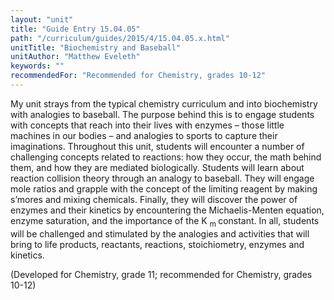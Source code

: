 ```yaml
---
layout: "unit"
title: "Guide Entry 15.04.05"
path: "/curriculum/guides/2015/4/15.04.05.x.html"
unitTitle: "Biochemistry and Baseball"
unitAuthor: "Matthew Eveleth"
keywords: ""
recommendedFor: "Recommended for Chemistry, grades 10-12"
---
```

<main>
<p>
My unit strays from the typical chemistry curriculum and into biochemistry with analogies to baseball. The purpose behind this is to engage students with concepts that reach into their lives with enzymes – those little machines in our bodies – and analogies to sports to capture their imaginations. Throughout this unit, students will encounter a number of challenging concepts related to reactions: how they occur, the math behind them, and how they are mediated biologically. Students will learn about reaction collision theory through an analogy to baseball. They will engage mole ratios and grapple with the concept of the limiting reagent by making s’mores and mixing chemicals. Finally, they will discover the power of enzymes and their kinetics by encountering the Michaelis-Menten equation, enzyme saturation, and the importance of the K
<sub>
m
</sub>
constant. In all, students will be challenged and stimulated by the analogies and activities that will bring to life products, reactants, reactions, stoichiometry, enzymes and kinetics.
</p>
<p>
(Developed for Chemistry, grade 11; recommended for Chemistry, grades 10-12)
</p>
</main>